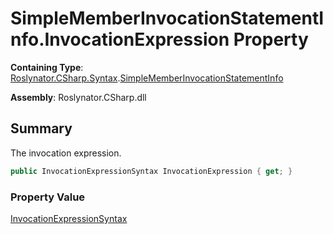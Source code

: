# SimpleMemberInvocationStatementInfo\.InvocationExpression Property

**Containing Type**: [Roslynator.CSharp.Syntax](../../README.md)\.[SimpleMemberInvocationStatementInfo](../README.md)

**Assembly**: Roslynator\.CSharp\.dll

## Summary

The invocation expression\.

```csharp
public InvocationExpressionSyntax InvocationExpression { get; }
```

### Property Value

[InvocationExpressionSyntax](https://docs.microsoft.com/en-us/dotnet/api/microsoft.codeanalysis.csharp.syntax.invocationexpressionsyntax)

